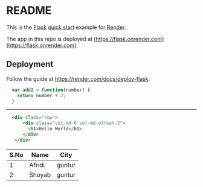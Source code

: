# README

This is the [Flask](http://flask.pocoo.org/) [quick start](http://flask.pocoo.org/docs/1.0/quickstart/#a-minimal-application) example for [Render](https://render.com).

The app in this repo is deployed at [https://flask.onrender.com](https://flask.onrender.com).

## Deployment

Follow the guide at https://render.com/docs/deploy-flask.




```js
  var add2 = function(number) {
    return number + 2;
  }
```
------------------------------------------------

```html
  <div class="row">
      <div class="col-md-6 col-md-offset-3">
        <h1>Hello World</h1>
      </div>
   </div>
```
|S.No |   Name | City        |
|                 -- | --     |--     |
|1   | Afridi       | guntur |
|2   | Shoyab | guntur |
